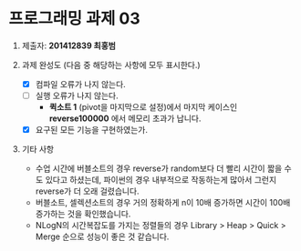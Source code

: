# 프로그래밍 과제 03

1. 제출자: __201412839 최홍범__

2. 과제 완성도 (다음 중 해당하는 사항에 모두 표시한다.)
    - [x] 컴파일 오류가 나지 않는다.
    - [ ] 실행 오류가 나지 않는다.
        - __퀵소트 1__ (pivot을 마지막으로 설정)에서 마지막 케이스인 __reverse100000__ 에서 메모리 초과가 납니다.
    - [x] 요구된 모든 기능을 구현하였는가.

3. 기타 사항 
    - 수업 시간에 버블소트의 경우 reverse가 random보다 더 빨리 시간이 짧을 수도 있다고 하셨는데,
    파이썬의 경우 내부적으로 작동하는게 많아서 그런지 reverse가 더 오래 걸렸습니다.
    - 버블소트, 셀렉션소트의 경우 거의 정확하게 n이 10배 증가하면 시간이 100배 증가하는 것을 확인했습니다.
    - NLogN의 시간복잡도를 가지는 정렬들의 경우 Library > Heap > Quick > Merge 순으로 성능이 좋은 것 같습니다.
